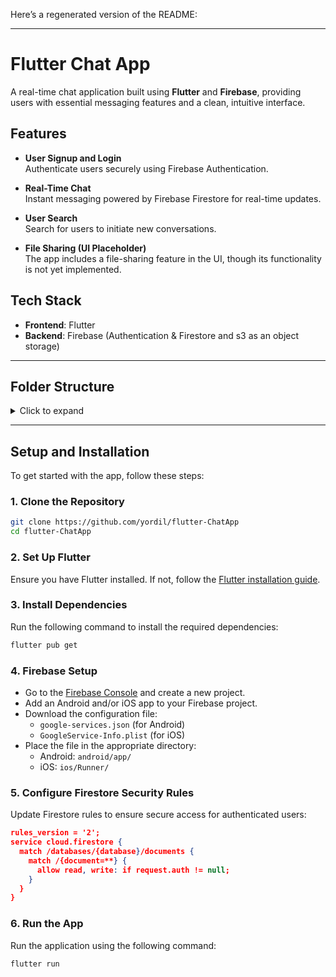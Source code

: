 Here’s a regenerated version of the README:  

---

# Flutter Chat App

A real-time chat application built using **Flutter** and **Firebase**, providing users with essential messaging features and a clean, intuitive interface.

## Features

- **User Signup and Login**  
  Authenticate users securely using Firebase Authentication.  

- **Real-Time Chat**  
  Instant messaging powered by Firebase Firestore for real-time updates.  

- **User Search**  
  Search for users to initiate new conversations.  

- **File Sharing (UI Placeholder)**  
  The app includes a file-sharing feature in the UI, though its functionality is not yet implemented.  

## Tech Stack

- **Frontend**: Flutter  
- **Backend**: Firebase (Authentication & Firestore and s3 as an object storage)

---

## Folder Structure

<details>
<summary>Click to expand</summary>

```
lib/
├── main.dart          // Entry point of the app
├──helper/            // Helper functions for uploader and notification provider
├── pages/          // all Uis and logics (auth, Firestore operations , chat and all pages)
├── models/            // Data models for users and messages         
```

</details>

---

## Setup and Installation

To get started with the app, follow these steps:

### 1. **Clone the Repository**
```bash
git clone https://github.com/yordil/flutter-ChatApp
cd flutter-ChatApp
```

### 2. **Set Up Flutter**
Ensure you have Flutter installed. If not, follow the [Flutter installation guide](https://docs.flutter.dev/get-started/install).

### 3. **Install Dependencies**
Run the following command to install the required dependencies:
```bash
flutter pub get
```

### 4. **Firebase Setup**
- Go to the [Firebase Console](https://console.firebase.google.com/) and create a new project.
- Add an Android and/or iOS app to your Firebase project.
- Download the configuration file:
  - `google-services.json` (for Android)  
  - `GoogleService-Info.plist` (for iOS)  
- Place the file in the appropriate directory:
  - Android: `android/app/`
  - iOS: `ios/Runner/`

### 5. **Configure Firestore Security Rules**
Update Firestore rules to ensure secure access for authenticated users:
```json
rules_version = '2';
service cloud.firestore {
  match /databases/{database}/documents {
    match /{document=**} {
      allow read, write: if request.auth != null;
    }
  }
}
```

### 6. **Run the App**
Run the application using the following command:
```bash
flutter run
```
